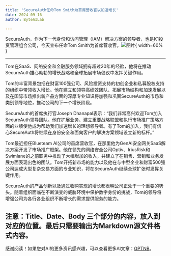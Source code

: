 ```yaml
---
title: 'SecureAuth任命Tom Smith为首席营收官以加速增长'
date: 2024-09-16
author: ByteAILab

---
```


SecureAuth，作为下一代身份和访问管理（IAM）解决方案的领导者，也是K1投资管理组合公司，今天宣布任命Tom Smith为首席营收官。![图片](https://ai-techpark.com/wp-content/uploads/2024/09/SecureAuth-960x540.jpg){ width=60% }

---
Tom在SaaS、网络安全和金融服务领域拥有超过20年的经验，他将在推动SecureAuth雄心勃勃的增长战略和全球拓展市场倡议中发挥关键作用。

Tom的丰富背景包括在财富100强公司、风险投资支持的初创企业和私募股权支持的组织中带领收入增长。他在建立和领导高绩效团队、拓展市场结构和加速发展以及在国际市场推出新产品方面的深厚专业知识将加强和巩固SecureAuth的市场和类别领导地位，推动公司的下一个增长阶段。

SecureAuth的首席执行官Joseph Dhanapal表示：“我们非常高兴欢迎Tom加入SecureAuth领导团队。他在扩展业务、建立重要战略联盟和执行市场推广策略方面的业绩使他成为帮助我们加速增长的理想领导者。有了Tom的加入，我们有信心SecureAuth将继续在身份安全和面向客户的解决方案领域设立新的标杆。”

Tom最近担任Blueteam AI公司的首席营收官，在那里他为GenAI安全网关SaaS解决方案开发了市场推广框架。他在领先的网络安全公司Optiv、IriusRisk和Swimlane的之前职务中推动了大幅增加的收入，并建立了在销售、营销和业务发展方面表现出色的团队。Tom开拓新市场的能力以及他在与中型企业和财富500强公司达成大型复杂交易方面的专业知识，将在SecureAuth继续全球扩张时发挥关键作用。

SecureAuth的产品创新以及通过收购实现的增长都表明公司正处于一个重要的势头。随着组织面临在不断演变的威胁环境中保护数字身份的挑战，Tom的领导将增强公司为各行各业组织不断增长的需求提供服务的能力。

注意：Title、Date、Body 三个部分的内容，放入到对应的位置。最后只需要输出为Markdown源文件格式内容。
---
感谢阅读！如果您对AI的更多资讯感兴趣，可以查看更多AI文章：[GPTNB](https://gptnb.com)。